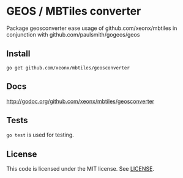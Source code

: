 # GEOS / MBTiles converter

Package geosconverter ease usage of github.com/xeonx/mbtiles in conjunction with github.com/paulsmith/gogeos/geos

## Install

	go get github.com/xeonx/mbtiles/geosconverter

## Docs

<http://godoc.org/github.com/xeonx/mbtiles/geosconverter>
	
## Tests

`go test` is used for testing.

## License

This code is licensed under the MIT license. See [LICENSE](https://github.com/xeonx/mbtiles/blob/master/LICENSE).